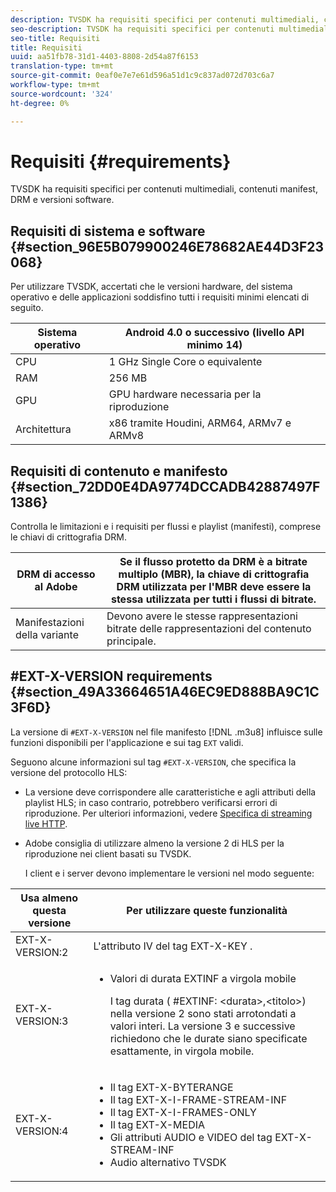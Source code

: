 ```yaml
---
description: TVSDK ha requisiti specifici per contenuti multimediali, contenuti manifest, DRM e versioni software.
seo-description: TVSDK ha requisiti specifici per contenuti multimediali, contenuti manifest, DRM e versioni software.
seo-title: Requisiti
title: Requisiti
uuid: aa51fb78-31d1-4403-8808-2d54a87f6153
translation-type: tm+mt
source-git-commit: 0eaf0e7e7e61d596a51d1c9c837ad072d703c6a7
workflow-type: tm+mt
source-wordcount: '324'
ht-degree: 0%

---
```



# Requisiti {#requirements}

TVSDK ha requisiti specifici per contenuti multimediali, contenuti manifest, DRM e versioni software.

## Requisiti di sistema e software {#section_96E5B079900246E78682AE44D3F23068}

Per utilizzare TVSDK, accertati che le versioni hardware, del sistema operativo e delle applicazioni soddisfino tutti i requisiti minimi elencati di seguito.

| Sistema operativo | Android 4.0 o successivo (livello API minimo 14) |
|---|---|
| CPU | 1 GHz Single Core o equivalente |
| RAM | 256 MB |
| GPU | GPU hardware necessaria per la riproduzione |
| Architettura | x86 tramite Houdini, ARM64, ARMv7 e ARMv8 |

## Requisiti di contenuto e manifesto {#section_72DD0E4DA9774DCCADB42887497F1386}

Controlla le limitazioni e i requisiti per flussi e playlist (manifesti), comprese le chiavi di crittografia DRM.

|  DRM di accesso al Adobe | Se il flusso protetto da DRM è a bitrate multiplo (MBR), la chiave di crittografia DRM utilizzata per l&#39;MBR deve essere la stessa utilizzata per tutti i flussi di bitrate. |
|---|---|
| Manifestazioni della variante | Devono avere le stesse rappresentazioni bitrate delle rappresentazioni del contenuto principale. |

## #EXT-X-VERSION requirements {#section_49A33664651A46EC9ED888BA9C1C3F6D}

La versione di `#EXT-X-VERSION` nel file manifesto [!DNL .m3u8] influisce sulle funzioni disponibili per l&#39;applicazione e sui tag `EXT` validi.

Seguono alcune informazioni sul tag `#EXT-X-VERSION`, che specifica la versione del protocollo HLS:

* La versione deve corrispondere alle caratteristiche e agli attributi della playlist HLS; in caso contrario, potrebbero verificarsi errori di riproduzione. Per ulteriori informazioni, vedere [Specifica di streaming live HTTP](https://datatracker.ietf.org/doc/draft-pantos-http-live-streaming/?include_text=1).
*  Adobe consiglia di utilizzare almeno la versione 2 di HLS per la riproduzione nei client basati su TVSDK.

   I client e i server devono implementare le versioni nel modo seguente:

<table frame="all" colsep="1" rowsep="1" id="table_62EB98EDD9DE49EC84CB1C7D59BC40E6"> 
 <thead> 
  <tr rowsep="1"> 
   <th colname="1" class="entry"> Usa almeno questa versione </th> 
   <th colname="2" class="entry"> Per utilizzare queste funzionalità </th> 
  </tr> 
 </thead>
 <tbody> 
  <tr rowsep="1"> 
   <td colname="1"> <span class="codeph"> EXT-X-VERSION:2  </span> </td> 
   <td colname="2"> L'attributo IV del tag <span class="codeph"> EXT-X-KEY </span>. </td> 
  </tr> 
  <tr rowsep="1"> 
   <td colname="1"> <span class="codeph"> EXT-X-VERSION:3  </span> </td> 
   <td colname="2"> 
    <ul id="ul_C9500D3F934848639C204BF248F139FF"> 
     <li id="li_535A7E3FABCB46FE872A7EA5DE2A1784">Valori di durata <span class="codeph"> EXTINF </span> a virgola mobile <p>I tag durata ( <span class="codeph"> #EXTINF: </span>&lt;durata&gt;,&lt;titolo&gt;) nella versione 2 sono stati arrotondati a valori interi. La versione 3 e successive richiedono che le durate siano specificate esattamente, in virgola mobile. </p> </li> 
    </ul> </td> 
  </tr> 
  <tr rowsep="0"> 
   <td colname="1"> <span class="codeph"> EXT-X-VERSION:4  </span> </td> 
   <td colname="2"> 
    <ul id="ul_3355A6CBBE2141DDB92660BB4B604D70"> 
     <li id="li_5E73D41AF6DC4CEE88D6C029FFCFC350">Il tag <span class="codeph"> EXT-X-BYTERANGE </span> </li> 
     <li id="li_BF5141F516F749E5890860D487EB5287">Il tag <span class="codeph"> EXT-X-I-FRAME-STREAM-INF </span> </li> 
     <li id="li_E0D399A13812499B94107CDE62998EE9">Il tag <span class="codeph"> EXT-X-I-FRAMES-ONLY </span> </li> 
     <li id="li_A7783AFF99854EFBBAECD2967E4CBF2B">Il tag <span class="codeph"> EXT-X-MEDIA </span> </li> 
     <li id="li_15AE652F33C1454AA90DDC65E7D6C2FD">Gli attributi <span class="codeph"> AUDIO </span> e <span class="codeph"> VIDEO </span> del tag <span class="codeph"> EXT-X-STREAM-INF </span> </li> 
     <li id="li_DB2A7847D5884F6E91FD9E78101FBCA5">Audio alternativo TVSDK </li> 
    </ul> </td> 
  </tr> 
 </tbody> 
</table>